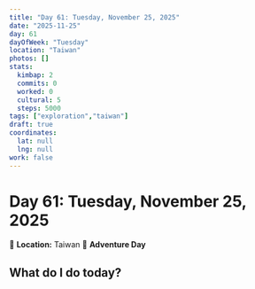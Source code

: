 ```yaml
---
title: "Day 61: Tuesday, November 25, 2025"
date: "2025-11-25"
day: 61
dayOfWeek: "Tuesday"
location: "Taiwan"
photos: []
stats:
  kimbap: 2
  commits: 0
  worked: 0
  cultural: 5
  steps: 5000
tags: ["exploration","taiwan"]
draft: true
coordinates:
  lat: null
  lng: null
work: false
---
```

# Day 61: Tuesday, November 25, 2025

📍 **Location:** Taiwan
🎒 **Adventure Day**

## What do I do today?


